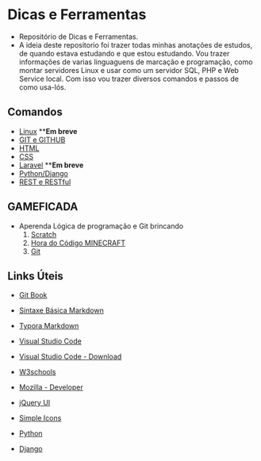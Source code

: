 # Dicas e Ferramentas
- Repositório de Dicas e Ferramentas.
- A ideia deste repositorio foi trazer todas minhas anotações de estudos, de quando estava estudando e que estou estudando. Vou trazer informações de varias linguaguens de marcação e programação, como montar servidores Linux e usar como um servidor SQL, PHP e Web Service local. Com isso vou trazer diversos comandos e passos de como usa-lós. 

## Comandos
- [Linux](https://github.com/ErikSVieira/Dicas/blob/master/comandos/dica_linux.md) ****Em breve**
- [GIT e GITHUB](https://github.com/ErikSVieira/Dicas/blob/master/comandos/dicas_git.md)
- [HTML](https://github.com/ErikSVieira/Dicas/blob/master/comandos/dicas_html.md)
- [CSS](https://github.com/ErikSVieira/Dicas/blob/master/comandos/dicas_css.md)
- [Laravel](https://github.com/ErikSVieira/Dicas/blob/master/comandos/dica_laravel.md) ****Em breve**
- [Python/Django](https://github.com/ErikSVieira/Dicas/blob/master/comandos/dicas_python.md)
- [REST e RESTful](https://github.com/ErikSVieira/Dicas/blob/master/comandos/dica_rest_restfull.md)

## GAMEFICADA
- Aperenda Lógica de programação e Git brincando
    1. [Scratch](https://scratch.mit.edu/)
    1. [Hora do Código MINECRAFT](https://studio.code.org/s/mc/lessons/1/levels/1)
    1. [Git](https://learngitbranching.js.org/)

## Links Úteis
* [Git Book](https://git-scm.com/book/pt-br/v2)

* [Sintaxe Básica Markdown](https://www.markdownguide.org/basic-syntax/)

* [Typora Markdown](https://typora.io/)

* [Visual Studio Code](https://visualstudio.microsoft.com/pt-br/)

* [Visual Studio Code - Download](https://code.visualstudio.com/)

* [W3schools](https://www.w3schools.com/)

* [Mozilla - Developer](https://developer.mozilla.org/)

* [jQuery UI](https://jqueryui.com/)

* [Simple Icons](https://simpleicons.org/)

* [Python](https://www.python.org/)

* [Django](https://www.djangoproject.com/download/)
